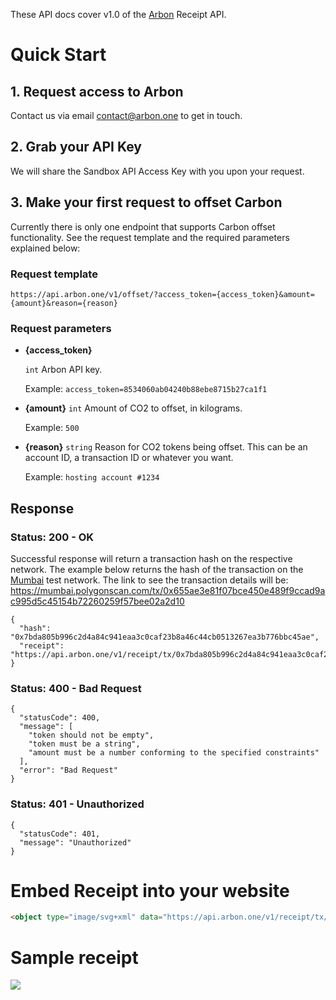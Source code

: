 These API docs cover v1.0 of the [Arbon](https://www.arbon.one/) Receipt API.

# Quick Start

## 1. Request access to Arbon
Contact us via email contact@arbon.one to get in touch.

## 2. Grab your API Key
We will share the Sandbox API Access Key with you upon your request.

## 3. Make your first request to offset Carbon
Currently there is only one endpoint that supports Carbon offset functionality. See the request template and the required parameters explained below:

### Request template
```
https://api.arbon.one/v1/offset/?access_token={access_token}&amount={amount}&reason={reason}
```

### Request parameters
- **{access_token}**

    `int` Arbon API key.

    Example: `access_token=8534060ab04240b88ebe8715b27ca1f1`

- **{amount}** `int`
    Amount of CO2 to offset, in kilograms.

    Example: `500`

- **{reason}** `string`
    Reason for CO2 tokens being offset. This can be an account ID, a transaction ID or whatever you want.

    Example: `hosting account #1234`

## Response
### Status: **200 - OK**

Successful response will return a transaction hash on the respective network. The example below returns the hash of the transaction on the [Mumbai](https://mumbai.polygonscan.com/) test network. The link to see the transaction details will be: https://mumbai.polygonscan.com/tx/0x655ae3e81f07bce450e489f9ccad9ac995d5c45154b72260259f57bee02a2d10

```
{
  "hash": "0x7bda805b996c2d4a84c941eaa3c0caf23b8a46c44cb0513267ea3b776bbc45ae",
  "receipt": "https://api.arbon.one/v1/receipt/tx/0x7bda805b996c2d4a84c941eaa3c0caf23b8a46c44cb0513267ea3b776bbc45ae"
}
```
### Status: 400 - Bad Request
```
{
  "statusCode": 400,
  "message": [
    "token should not be empty",
    "token must be a string",
    "amount must be a number conforming to the specified constraints"
  ],
  "error": "Bad Request"
}
```

### Status: 401 - Unauthorized
```
{
  "statusCode": 401,
  "message": "Unauthorized"
}
```

# Embed Receipt into your website

```html
<object type="image/svg+xml" data="https://api.arbon.one/v1/receipt/tx/0x7bda805b996c2d4a84c941eaa3c0caf23b8a46c44cb0513267ea3b776bbc45ae"></object>
```

# Sample receipt
<img src="https://api.arbon.one/v1/receipt/tx/0x7bda805b996c2d4a84c941eaa3c0caf23b8a46c44cb0513267ea3b776bbc45ae" />
